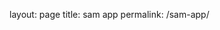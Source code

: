 layout: page
title: sam app
permalink: /sam-app/

<!--This is the first prototype of the SAM mobile app.-->
